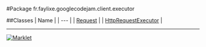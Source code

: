 #Package fr.faylixe.googlecodejam.client.executor

##Classes
| Name |
| --- |
| [Request](Request.md) |
| [HttpRequestExecutor](HttpRequestExecutor.md) |

---

[![Marklet](https://img.shields.io/badge/Generated%20by-Marklet-green.svg)](https://github.com/Faylixe/marklet)